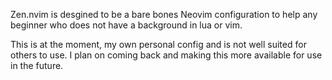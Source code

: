 Zen.nvim is desgined to be a bare bones Neovim configuration to help any beginner who does not have a background in lua or vim.

This is at the moment, my own personal config and is not well suited for others to use. I plan on coming back and making this more available for use in the future.
